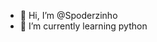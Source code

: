 - 👋 Hi, I’m @Spoderzinho
- 🌱 I’m currently learning python

<!---
Spoderzinho/Spoderzinho is a ✨ special ✨ repository because its `README.md` (this file) appears on your GitHub profile.
You can click the Preview link to take a look at your changes.
--->
